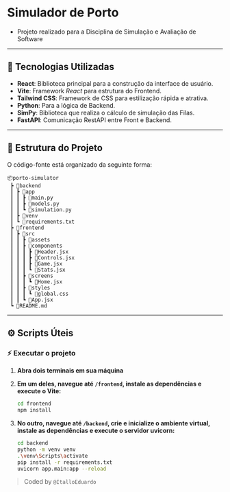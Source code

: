 # Simulador de Porto

- Projeto realizado para a Disciplina de Simulação e Avaliação de Software

---

## 🚀 Tecnologias Utilizadas

- **React**: Biblioteca principal para a construção da interface de usuário.
- **Vite**: Framework _React_ para estrutura do Frontend.
- **Tailwind CSS**: Framework de CSS para estilização rápida e atrativa.
- **Python**: Para a lógica de Backend.
- **SimPy**: Biblioteca que realiza o cálculo de simulação das Filas.
- **FastAPI**: Comunicação RestAPI entre Front e Backend.

---

## 📂 Estrutura do Projeto

O código-fonte está organizado da seguinte forma:

```
📦porto-simulator
 ┣ 📂backend
 ┃ ┣ 📂app
 ┃ ┃ ┣ 📜main.py
 ┃ ┃ ┣ 📜models.py
 ┃ ┃ ┗ 📜simulation.py
 ┃ ┣ 📂venv
 ┃ ┗ 📜requirements.txt
 ┣ 📂frontend
 ┃ ┣ 📂src
 ┃ ┃ ┣ 📂assets
 ┃ ┃ ┣ 📂components
 ┃ ┃ ┃ ┣ 📜Header.jsx
 ┃ ┃ ┃ ┣ 📜Controls.jsx
 ┃ ┃ ┃ ┣ 📜Game.jsx
 ┃ ┃ ┃ ┗ 📜Stats.jsx
 ┃ ┃ ┣ 📂screens
 ┃ ┃ ┃ ┗ 📜Home.jsx
 ┃ ┃ ┣ 📂styles
 ┃ ┃ ┃ ┗ 📜global.css
 ┃ ┃ ┗ 📜App.jsx
 ┗ 📜README.md
```

---

## ⚙️ Scripts Úteis

### ⚡ Executar o projeto

1.  **Abra dois terminais em sua máquina**

2.  **Em um deles, navegue até `/frontend`, instale as dependências e execute o Vite:**
    ```bash
    cd frontend
    npm install
    ```

3.  **No outro, navegue até `/backend`, crie e inicialize o ambiente virtual, instale as dependências e execute o servidor uvicorn:**
    ```bash
    cd backend
    python -m venv venv
    .\venv\Scripts\activate
    pip install -r requirements.txt
    uvicorn app.main:app --reload
    ```

> Coded by `@ItalloEduardo`
